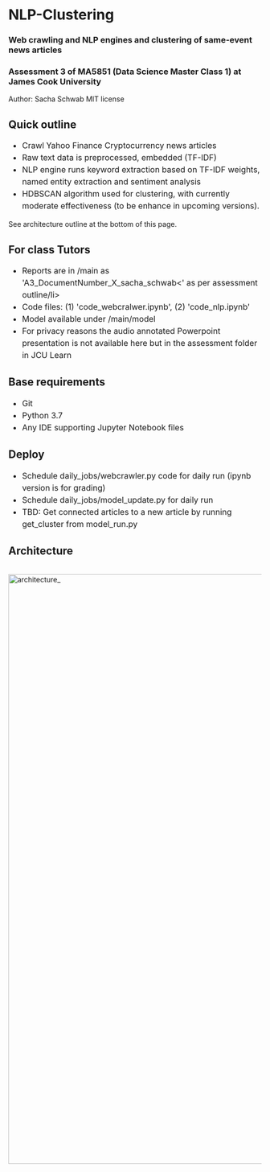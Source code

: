 # NLP-Clustering
### Web crawling and NLP engines and clustering of same-event news articles

### Assessment 3 of MA5851 (Data Science Master Class 1) at James Cook University

Author: Sacha Schwab
MIT license

## Quick outline
<ul style="line-height: 1.5; font-size:12pt">
  <li>Crawl Yahoo Finance Cryptocurrency news articles</li>
  <li>Raw text data is preprocessed, embedded (TF-IDF)</li>
  <li>NLP engine runs keyword extraction based on TF-IDF weights, named entity extraction and sentiment analysis</li>
  <li>HDBSCAN algorithm used for clustering, with currently moderate effectiveness (to be enhance in upcoming versions).</li>
</ul>
See architecture outline at the bottom of this page.

## For class Tutors
<ul style="line-height: 1.5; font-size:12pt">
  <li>Reports are in /main as 'A3_DocumentNumber_X_sacha_schwab<' as per assessment outline/li>
  <li>Code files: (1) 'code_webcralwer.ipynb', (2) 'code_nlp.ipynb'</li>
  <li>Model available under /main/model</li>
   <li>For privacy reasons the audio annotated Powerpoint presentation is not available here but in the assessment folder in JCU Learn</li>
</ul>

## Base requirements
<ul style="line-height: 1.5; font-size:12pt">
  <li>Git</li>
  <li>Python 3.7</li>
  <li>Any IDE supporting Jupyter Notebook files</li>
</ul>

## Deploy
<ul style="line-height: 1.5; font-size:12pt">
  <li>Schedule daily_jobs/webcrawler.py code for daily run (ipynb version is for grading)</li>
  <li>Schedule daily_jobs/model_update.py for daily run</li>
  <li>TBD: Get connected articles to a new article by running get_cluster from model_run.py</li>
</ul>

## Architecture
<br>
    
<img width="1173" alt="architecture_" src="https://user-images.githubusercontent.com/10763939/145041976-08a6ccf0-1fb9-4290-90aa-de5607582a91.png">
